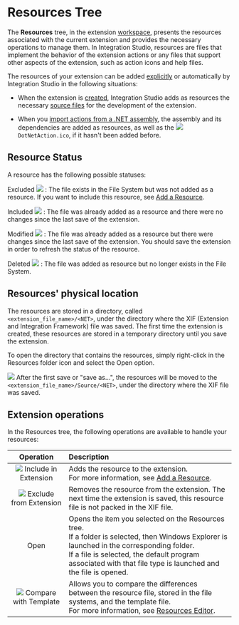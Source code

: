 # Resources Tree

The **Resources** tree, in the extension [workspace](<workspace.md>), presents the resources associated with the current extension and provides the necessary operations to manage them. In Integration Studio, resources are files that implement the behavior of the extension actions or any files that support other aspects of the extension, such as action icons and help files.

The resources of your extension can be added [explicitly](<../../extensibility-and-integration/integration-studio/managing-extensions/resource-define.md>) or automatically by Integration Studio in the following situations:

  * When the extension is [created](<../../extensibility-and-integration/integration-studio/extension-life-cycle/extension-create.md>), Integration Studio adds as resources the necessary [source files](<../../extensibility-and-integration/integration-studio/getting-started/extension-source-files.md>) for the development of the extension.

  * When you [import actions from a .NET assembly](<../../extensibility-and-integration/integration-studio/managing-extensions/net-assembly-import-action.md>), the assembly and its dependencies are added as resources, as well as the ![](images/imported-action.gif) `DotNetAction.ico`, if it hasn't been added before.

## Resource Status

A resource has the following possible statuses:

Excluded ![](images/resource-faded.gif)
:   The file exists in the File System but was not added as a resource. If you want to include this resource, see [Add a Resource](<../../extensibility-and-integration/integration-studio/managing-extensions/resource-define.md>).

Included ![](images/resource-add.gif)
:   The file was already added as a resource and there were no changes since the last save of the extension.

Modified ![](images/resource-modified.gif)
:   The file was already added as a resource but there were changes since the last save of the extension. You should save the extension in order to refresh the status of the resource.

Deleted ![](images/resource-broken.gif)
:   The file was added as resource but no longer exists in the File System.

## Resources' physical location

The resources are stored in a directory, called `<extension_file_name>/<NET>`, under the directory where the XIF (Extension and Integration Framework) file was saved. The first time the extension is created, these resources are stored in a temporary directory until you save the extension.

To open the directory that contains the resources, simply right-click in the Resources folder icon and select the Open option.

![](images/note.gif) After the first save or "save as...", the resources will be moved to the `<extension_file_name>/Source/<NET>`, under the directory where the XIF file was saved.

## Extension operations

In the Resources tree, the following operations are available to handle your resources:

Operation | Description
:--------:|:-----------
![](images/resource-include.gif) Include in Extension | Adds the resource to the extension.<br/>For more information, see [Add a Resource](<../../extensibility-and-integration/integration-studio/managing-extensions/resource-define.md>).
![](images/resource-exclude.gif) Exclude from Extension | Removes the resource from the extension. The next time the extension is saved, this resource file is not packed in the XIF file.
Open | Opens the item you selected on the Resources tree.<br/>If a folder is selected, then Windows Explorer is launched in the corresponding folder.<br/>If a file is selected, the default program associated with that file type is launched and the file is opened.
![](images/resource-compare.gif) Compare with Template | Allows you to compare the differences between the resource file, stored in the file systems, and the template file.<br/>For more information, see [Resources Editor](<editor/resource.md>).
